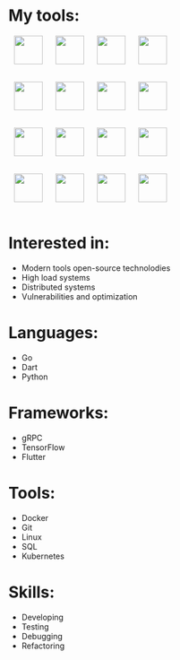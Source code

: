
# My tools:



<img align="left" style="padding-left: 10px; padding-right: 10px; padding-bottom: 10px;" width="51px" height="51px" src="https://juststickers.in/wp-content/uploads/2016/07/go-programming-language.png" />
<img align="left" style="padding-left: 10px; padding-right: 10px; padding-bottom: 10px;" width="51px"  height="51px" src="https://upload.wikimedia.org/wikipedia/commons/7/7e/Dart-logo.png" />
<img align="left" style="padding-left: 10px; padding-right: 10px; padding-bottom: 10px;" width="51px"  height="51px" src="https://image.flaticon.com/icons/png/512/1822/1822899.png" />
<img align="left" style="padding-left: 10px; padding-right: 10px; padding-bottom: 10px;" width="51px"  height="51px" src="https://stickker.net/wp-content/uploads/2018/11/flutter.png-578x578.png" />

<br /><br /><br /><br />

<img align="left" style="padding-left: 10px; padding-right: 10px; padding-bottom: 10px;" width="51px"  height="51px" src="https://cdn.freebiesupply.com/logos/large/2x/leveldb-logo-png-transparent.png" />
<img align="left" style="padding-left: 10px; padding-right: 10px; padding-bottom: 10px;" width="51px"  height="51px" src="https://i1.wp.com/techxposer.com/wp-content/uploads/2019/12/grpc-icon.png?fit=626%2C664" />
<img align="left" style="padding-left: 10px; padding-right: 10px; padding-bottom: 10px;" width="51px"  height="51px" src="https://git-scm.com/images/logos/downloads/Git-Icon-1788C.png" />
<img align="left" style="padding-left: 10px; padding-right: 10px; padding-bottom: 10px;" width="51px"  height="51px" src="https://upload.wikimedia.org/wikipedia/commons/thumb/2/2d/Tensorflow_logo.svg/1200px-Tensorflow_logo.svg.png" />

<br /><br /><br /><br />

<img align="left" style="padding-left: 10px; padding-right: 10px; padding-bottom: 10px;" width="51px"  height="51px" src="https://www.drupal.org/files/project-images/rain-drop-hi.png" />
<img align="left" style="padding-left: 10px; padding-right: 10px; padding-bottom: 10px;" width="51px"  height="51px" src="https://www.docker.com/sites/default/files/d8/2019-07/vertical-logo-monochromatic.png" />
<img align="left" style="padding-left: 10px; padding-right: 10px; padding-bottom: 10px;" width="51px"  height="51px" src="https://upload.wikimedia.org/wikipedia/commons/0/00/Kubernetes_%28container_engine%29.png" />
<img align="left" style="padding-left: 10px; padding-right: 10px; padding-bottom: 10px;" width="51px"  height="51px" src="https://upload.wikimedia.org/wikipedia/commons/thumb/2/29/Postgresql_elephant.svg/1200px-Postgresql_elephant.svg.png" />

<br /><br /><br /><br />

<img align="left" style="padding-left: 10px; padding-right: 10px; padding-bottom: 10px;" width="51px"  height="51px" src="https://jpadilla.github.io/rabbitmqapp/assets/img/icon.png" />
<img align="left" style="padding-left: 10px; padding-right: 10px; padding-bottom: 10px;" width="51px"  height="51px" src="https://cdn.freebiesupply.com/logos/large/2x/graylog-logo-png-transparent.png" />
<img align="left" style="padding-left: 10px; padding-right: 10px; padding-bottom: 10px;" width="51px"  height="51px" src="https://avatars.githubusercontent.com/u/8562608?s=280&v=4" />
<img align="left" style="padding-left: 10px; padding-right: 10px; padding-bottom: 10px;" width="51px"  height="51px" src="https://upload.wikimedia.org/wikipedia/commons/thumb/2/2d/Visual_Studio_Code_1.18_icon.svg/1200px-Visual_Studio_Code_1.18_icon.svg.png" />


<br /><br /><br /><br />


# Interested in:

- Modern tools open-source technolodies
- High load systems
- Distributed systems
- Vulnerabilities and optimization

# Languages:

- Go
- Dart
- Python

# Frameworks:

- gRPC
- TensorFlow
- Flutter

# Tools:

- Docker
- Git
- Linux
- SQL
- Kubernetes

# Skills:

- Developing
- Testing
- Debugging
- Refactoring
